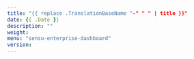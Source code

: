 ```yaml
---
title: "{{ replace .TranslationBaseName "-" " " | title }}"
date: {{ .Date }}
description: ""
weight:
menu: "sensu-enterprise-dashboard"
version:
---
```


